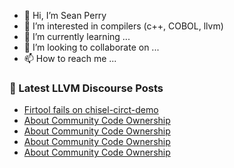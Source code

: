 - 👋 Hi, I’m Sean Perry
- 👀 I’m interested in compilers (c++, COBOL, llvm)
- 🌱 I’m currently learning ...
- 💞️ I’m looking to collaborate on ...
- 📫 How to reach me ...

<!---
s66perry/s66perry is a ✨ special ✨ repository because its `README.md` (this file) appears on your GitHub profile.
You can click the Preview link to take a look at your changes.
--->
### 📕 Latest LLVM Discourse Posts

<!-- DISCOURSE-LLVM:START -->
- [Firtool fails on chisel-circt-demo](https://discourse.llvm.org/t/firtool-fails-on-chisel-circt-demo/65075#post_1)
- [About Community Code Ownership](https://discourse.llvm.org/t/about-community-code-ownership/64930?page=2#post_23)
- [About Community Code Ownership](https://discourse.llvm.org/t/about-community-code-ownership/64930?page=2#post_22)
- [About Community Code Ownership](https://discourse.llvm.org/t/about-community-code-ownership/64930?page=2#post_21)
- [About Community Code Ownership](https://discourse.llvm.org/t/about-community-code-ownership/64930#post_20)
<!-- DISCOURSE-LLVM:END -->
